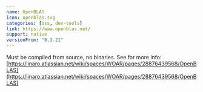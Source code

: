```yaml
---
name: OpenBLAS
icon: openblas.svg
categories: [oss, dev-tools]
link: https://www.openblas.net/
support: native
versionFrom: "0.3.21"
---
```


Must be compiled from source, no binaries. See for more info: [https://linaro.atlassian.net/wiki/spaces/WOAR/pages/28876439568/OpenBLAS](https://linaro.atlassian.net/wiki/spaces/WOAR/pages/28876439568/OpenBLAS)
